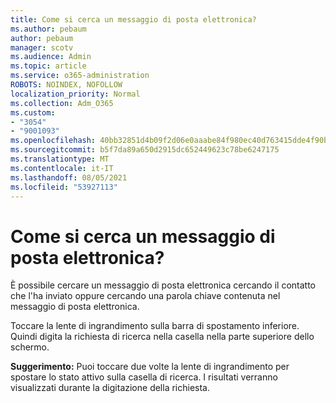 ```yaml
---
title: Come si cerca un messaggio di posta elettronica?
ms.author: pebaum
author: pebaum
manager: scotv
ms.audience: Admin
ms.topic: article
ms.service: o365-administration
ROBOTS: NOINDEX, NOFOLLOW
localization_priority: Normal
ms.collection: Adm_O365
ms.custom:
- "3054"
- "9001093"
ms.openlocfilehash: 40bb32851d4b09f2d06e0aaabe84f980ec40d763415dde4f90b5120c242e4bb2
ms.sourcegitcommit: b5f7da89a650d2915dc652449623c78be6247175
ms.translationtype: MT
ms.contentlocale: it-IT
ms.lasthandoff: 08/05/2021
ms.locfileid: "53927113"
---
```

# <a name="how-do-i-search-for-an-email"></a>Come si cerca un messaggio di posta elettronica?

È possibile cercare un messaggio di posta elettronica cercando il contatto che l'ha inviato oppure cercando una parola chiave contenuta nel messaggio di posta elettronica.

Toccare la lente di ingrandimento sulla barra di spostamento inferiore. Quindi digita la richiesta di ricerca nella casella nella parte superiore dello schermo. 

**Suggerimento:** Puoi toccare due volte la lente di ingrandimento per spostare lo stato attivo sulla casella di ricerca. I risultati verranno visualizzati durante la digitazione della richiesta. 
